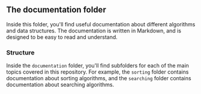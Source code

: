 ## The documentation folder

Inside this folder, you'll find useful documentation about different algorithms and data structures. The documentation is written in Markdown, and is designed to be easy to read and understand.

### Structure

Inside the `documentation` folder, you'll find subfolders for each of the main topics covered in this repository. For example, the `sorting` folder contains documentation about sorting algorithms, and the `searching` folder contains documentation about searching algorithms.
